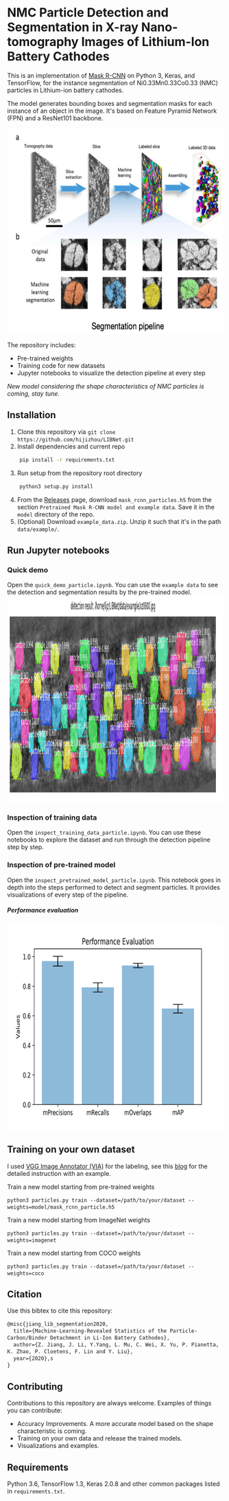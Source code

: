 # NMC Particle Detection and Segmentation in X-ray Nano-tomography Images of Lithium-Ion Battery Cathodes

This is an implementation of [Mask R-CNN](https://arxiv.org/abs/1703.06870) on Python 3, Keras, and TensorFlow, for the instance segmentation of Ni0.33Mn0.33Co0.33 (NMC) particles in Lithium-ion battery cathodes. 

The model generates bounding boxes and segmentation masks for each instance of an object in the image. It's based on Feature Pyramid Network (FPN) and a ResNet101 backbone.

<img src="assets/seg_pipeline.png" alt="Instance Segmentation Sample" width="600" height="480">

The repository includes:
* Pre-trained weights
* Training code for new datasets
* Jupyter notebooks to visualize the detection pipeline at every step

*New model considering the shape characteristics of NMC particles is coming, stay tune.*

## Installation
1. Clone this repository via `git clone https://github.com/hijizhou/LIBNet.git`
2. Install dependencies and current repo
```bash
    pip install -r requirements.txt
```
3. Run setup from the repository root directory
```bash
    python3 setup.py install
```
4. From the [Releases](https://github.com/hijizhou/LIBNet/releases) page, download `mask_rcnn_particles.h5` from the section `Pretrained Mask R-CNN model and example data`. Save it in the `model` directory of the repo.
5. (Optional) Download `example_data.zip`. Unzip it such that it's in the path `data/example/`.

## Run Jupyter notebooks
### Quick demo
Open the `quick_demo_particle.ipynb`. You can use the `example data` to see the detection and segmentation results by the pre-trained model.
<img src="assets/demo_detection.png" alt="Example detection" width="600" height="480">

### Inspection of training data
Open the `inspect_training_data_particle.ipynb`. You can use these notebooks to explore the dataset and run through the detection pipeline step by step.

### Inspection of pre-trained model
Open the `inspect_pretrained_model_particle.ipynb`.  This notebook goes in depth into the steps performed to detect and segment particles. It provides visualizations of every step of the pipeline.

##### Performance evaluation
<img src="assets/performance_mask_rcnn.png" alt="Performance Evaluation" width="600" height="480">


## Training on your own dataset

I used [VGG Image Annotator (VIA)](http://www.robots.ox.ac.uk/~vgg/software/via/) for the labeling, see this [blog](https://engineering.matterport.com/splash-of-color-instance-segmentation-with-mask-r-cnn-and-tensorflow-7c761e238b46) for the detailed instruction with an example.

Train a new model starting from pre-trained weights
```
python3 particles.py train --dataset=/path/to/your/dataset --weights=model/mask_rcnn_particle.h5
```

Train a new model starting from ImageNet weights
```
python3 particles.py train --dataset=/path/to/your/dataset --weights=imagenet
```

Train a new model starting from COCO weights
```
python3 particles.py train --dataset=/path/to/your/dataset --weights=coco
```

## Citation
Use this bibtex to cite this repository:
```
@misc{jiang_lib_segmentation2020,
  title={Machine-Learning-Revealed Statistics of the Particle-Carbon/Binder Detachment in Li-Ion Battery Cathodes},
  author={Z. Jiang, J. Li, Y.Yang, L. Mu, C. Wei, X. Yu, P. Pianetta, K. Zhao, P. Cloetens, F. Lin and Y. Liu},
  year={2020},s
}
```

## Contributing
Contributions to this repository are always welcome. Examples of things you can contribute:
* Accuracy Improvements. A more accurate model based on the shape characteristic is coming.
* Training on your own data and release the trained models.
* Visualizations and examples.

## Requirements
Python 3.6, TensorFlow 1.3, Keras 2.0.8 and other common packages listed in `requirements.txt`.




